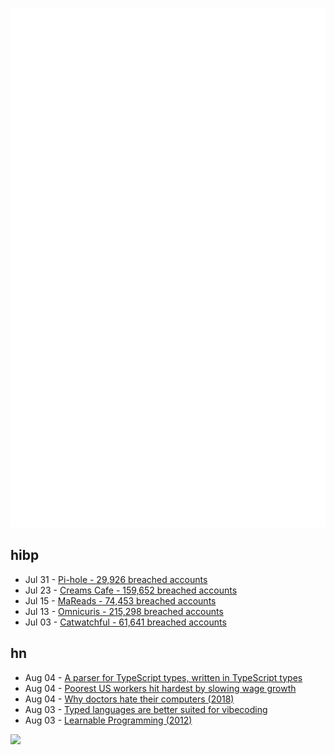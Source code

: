 ![Metrics](https://raw.githubusercontent.com/phixion/phixion/master/metrics.svg)

## hibp

<!--
for https://github.com/phixion/phixion/blob/main/.github/workflows/feeds.yml
-->
<!--START_SECTION:haveibeenpwnd-->
- Jul 31 - [Pi-hole - 29,926 breached accounts](https://haveibeenpwned.com/Breach/ThePi-Hole)
- Jul 23 - [Creams Cafe - 159,652 breached accounts](https://haveibeenpwned.com/Breach/CreamsCafe)
- Jul 15 - [MaReads - 74,453 breached accounts](https://haveibeenpwned.com/Breach/MaReads)
- Jul 13 - [Omnicuris - 215,298 breached accounts](https://haveibeenpwned.com/Breach/Omnicuris)
- Jul 03 - [Catwatchful - 61,641 breached accounts](https://haveibeenpwned.com/Breach/Catwatchful)
<!--END_SECTION:haveibeenpwnd-->

## hn

<!--
for https://github.com/phixion/phixion/blob/main/.github/workflows/feeds.yml
-->
<!--START_SECTION:hn-->
- Aug 04 - [A parser for TypeScript types, written in TypeScript types](https://github.com/easrng/tsints)
- Aug 04 - [Poorest US workers hit hardest by slowing wage growth](https://www.ft.com/content/cfb77a53-fef8-4382-b102-c217e0aa4b25)
- Aug 04 - [Why doctors hate their computers (2018)](https://www.newyorker.com/magazine/2018/11/12/why-doctors-hate-their-computers)
- Aug 03 - [Typed languages are better suited for vibecoding](https://solmaz.io/typed-languages-are-better-suited-for-vibecoding)
- Aug 03 - [Learnable Programming (2012)](https://worrydream.com/LearnableProgramming/)
<!--END_SECTION:hn-->

<!--
for https://yhype.me
-->
![](https://hit.yhype.me/github/profile?user_id=13013670)
